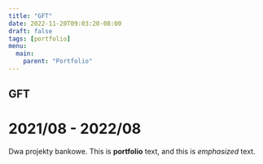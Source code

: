```yaml
---
title: "GFT"
date: 2022-11-20T09:03:20-08:00
draft: false
tags: [portfolio]
menu:
  main:
    parent: "Portfolio"
---
```

## GFT

# 2021/08 - 2022/08

Dwa projekty bankowe.
This is **portfolio** text, and this is *emphasized* text.